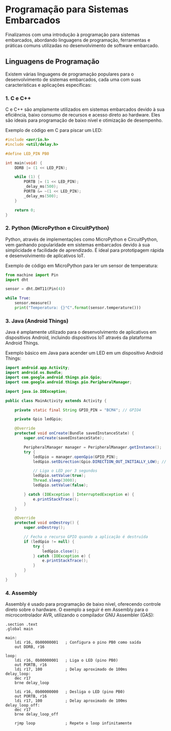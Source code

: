 # Programação para Sistemas Embarcados

Finalizamos com uma introdução à programação para sistemas embarcados, abordando linguagens de programação, ferramentas e práticas comuns utilizadas no desenvolvimento de software embarcado.

## Linguagens de Programação

Existem várias linguagens de programação populares para o desenvolvimento de sistemas embarcados, cada uma com suas características e aplicações específicas:

### 1. **C e C++**

C e C++ são amplamente utilizados em sistemas embarcados devido à sua eficiência, baixo consumo de recursos e acesso direto ao hardware. Eles são ideais para programação de baixo nível e otimização de desempenho.

Exemplo de código em C para piscar um LED:

```c
#include <avr/io.h>
#include <util/delay.h>

#define LED_PIN PB0

int main(void) {
    DDRB |= (1 << LED_PIN);

    while (1) {
        PORTB |= (1 << LED_PIN);
        _delay_ms(500);
        PORTB &= ~(1 << LED_PIN);
        _delay_ms(500);
    }

    return 0;
}
```

### 2. **Python (MicroPython e CircuitPython)**

Python, através de implementações como MicroPython e CircuitPython, vem ganhando popularidade em sistemas embarcados devido à sua simplicidade e facilidade de aprendizado. É ideal para prototipagem rápida e desenvolvimento de aplicativos IoT.

Exemplo de código em MicroPython para ler um sensor de temperatura:

```python
from machine import Pin
import dht

sensor = dht.DHT11(Pin(4))

while True:
    sensor.measure()
    print("Temperatura: {}°C".format(sensor.temperature()))
```

### 3. **Java (Android Things)**

Java é amplamente utilizado para o desenvolvimento de aplicativos em dispositivos Android, incluindo dispositivos IoT através da plataforma Android Things.

Exemplo básico em Java para acender um LED em um dispositivo Android Things:

```java
import android.app.Activity;
import android.os.Bundle;
import com.google.android.things.pio.Gpio;
import com.google.android.things.pio.PeripheralManager;

import java.io.IOException;

public class MainActivity extends Activity {

    private static final String GPIO_PIN = "BCM4"; // GPIO4

    private Gpio ledGpio;

    @Override
    protected void onCreate(Bundle savedInstanceState) {
        super.onCreate(savedInstanceState);

        PeripheralManager manager = PeripheralManager.getInstance();
        try {
            ledGpio = manager.openGpio(GPIO_PIN);
            ledGpio.setDirection(Gpio.DIRECTION_OUT_INITIALLY_LOW); // Inicializa o pino como saída, desligado

            // Liga o LED por 3 segundos
            ledGpio.setValue(true);
            Thread.sleep(3000);
            ledGpio.setValue(false);

        } catch (IOException | InterruptedException e) {
            e.printStackTrace();
        }
    }

    @Override
    protected void onDestroy() {
        super.onDestroy();

        // Fecha o recurso GPIO quando a aplicação é destruída
        if (ledGpio != null) {
            try {
                ledGpio.close();
            } catch (IOException e) {
                e.printStackTrace();
            }
        }
    }
}
```

### 4. **Assembly**

Assembly é usado para programação de baixo nível, oferecendo controle direto sobre o hardware. O exemplo a seguir é em Assembly para o microcontrolador AVR, utilizando o compilador GNU Assembler (GAS):

```assembly
.section .text
.global main

main:
    ldi r16, 0b00000001   ; Configura o pino PB0 como saída
    out DDRB, r16

loop:
    ldi r16, 0b00000001   ; Liga o LED (pino PB0)
    out PORTB, r16
    ldi r17, 100          ; Delay aproximado de 100ms
delay_loop:
    dec r17
    brne delay_loop

    ldi r16, 0b00000000   ; Desliga o LED (pino PB0)
    out PORTB, r16
    ldi r17, 100          ; Delay aproximado de 100ms
delay_loop_off:
    dec r17
    brne delay_loop_off

    rjmp loop             ; Repete o loop infinitamente
```